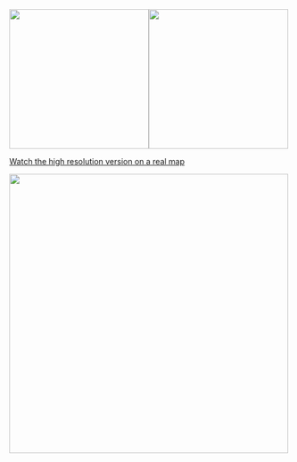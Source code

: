<img style="float: left;" src="../../image/usrail.png" width="250">
<img src="../../image/ustweet.png" width="250">

[Watch the high resolution version on a real map](https://sedona.apache.org/image/overlay.html)

<img src="../../image/heatmapnycsmall.png" width="500">